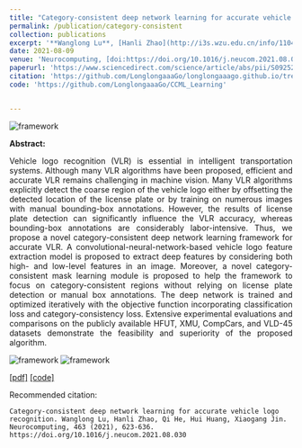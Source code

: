 ```yaml
---
title: "Category-consistent deep network learning for accurate vehicle logo recognition"
permalink: /publication/category-consistent
collection: publications
excerpt: '**Wanglong Lu**, [Hanli Zhao](http://i3s.wzu.edu.cn/info/1104/1183.htm), [Qi He](http://i3s.wzu.edu.cn/info/1104/1181.htm), [Hui Huang](http://i3s.wzu.edu.cn/info/1104/1163.htm), [Xiaogang Jin](http://www.cad.zju.edu.cn/home/jin/).'
date: 2021-08-09
venue: 'Neurocomputing, [doi:https://doi.org/10.1016/j.neucom.2021.08.030]  (IF:5.719)'
paperurl: 'https://www.sciencedirect.com/science/article/abs/pii/S0925231221012145/'
citation: 'https://github.com/LonglongaaaGo/longlongaaago.github.io/tree/master/files/bibtex/CCM_S0925231221012145.bib'
code: 'https://github.com/LonglongaaaGo/CCML_Learning'


---
```

![framework](https://longlongaaago.github.io/images/publications/CCML_framework.png)

<b>Abstract:</b>
<div style="text-align: justify">
Vehicle logo recognition (VLR) is essential in intelligent transportation systems. Although many VLR algorithms have been
proposed, efficient and accurate VLR remains challenging in machine vision. Many VLR algorithms explicitly detect the coarse
region of the vehicle logo either by offsetting the detected location of the license plate or by training on numerous images with
manual bounding-box annotations. However, the results of license plate detection can significantly influence the VLR accuracy,
whereas bounding-box annotations are considerably labor-intensive. Thus, we propose a novel category-consistent deep network
learning framework for accurate VLR. A convolutional-neural-network-based vehicle logo feature extraction model is proposed
to extract deep features by considering both high- and low-level features in an image. Moreover, a novel category-consistent
mask learning module is proposed to help the framework to focus on category-consistent regions without relying on license plate
detection or manual box annotations. The deep network is trained and optimized iteratively with the objective function incorporating
classification loss and category-consistency loss. Extensive experimental evaluations and comparisons on the publicly available
HFUT, XMU, CompCars, and VLD-45 datasets demonstrate the feasibility and superiority of the proposed algorithm. </div>

![framework](https://longlongaaago.github.io/images/publications/CCML_Table3.png)
![framework](https://longlongaaago.github.io/images/publications/CCML_Table4.png)


[[pdf]](https://www.sciencedirect.com/science/article/abs/pii/S0925231221012145)
[[code]](https://github.com/LonglongaaaGo/CCML_Learning)

Recommended citation: 
```
Category-consistent deep network learning for accurate vehicle logo recognition. Wanglong Lu, Hanli Zhao, Qi He, Hui Huang, Xiaogang Jin. Neurocomputing, 463 (2021), 623-636. https://doi.org/10.1016/j.neucom.2021.08.030 
```


